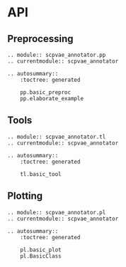 # API

## Preprocessing

```{eval-rst}
.. module:: scpvae_annotator.pp
.. currentmodule:: scpvae_annotator

.. autosummary::
    :toctree: generated

    pp.basic_preproc
    pp.elaborate_example
```

## Tools

```{eval-rst}
.. module:: scpvae_annotator.tl
.. currentmodule:: scpvae_annotator

.. autosummary::
    :toctree: generated

    tl.basic_tool
```

## Plotting

```{eval-rst}
.. module:: scpvae_annotator.pl
.. currentmodule:: scpvae_annotator

.. autosummary::
    :toctree: generated

    pl.basic_plot
    pl.BasicClass
```
